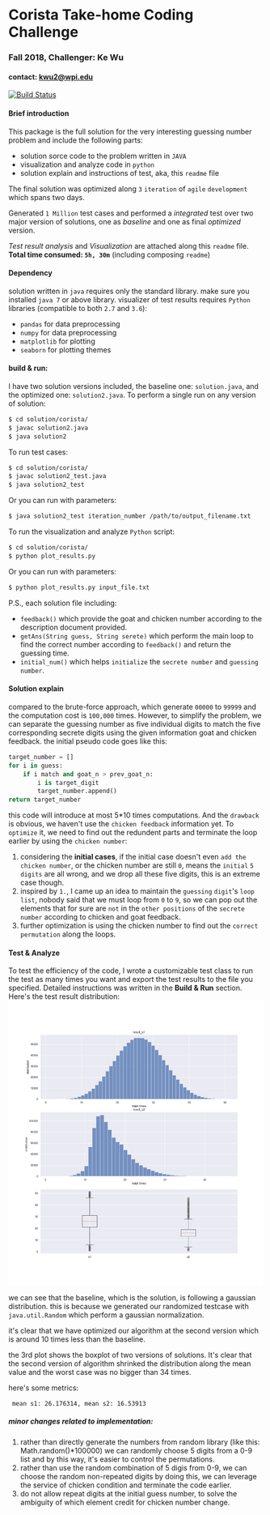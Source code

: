 # Corista Take-home Coding Challenge
### Fall __2018__,  Challenger: __Ke Wu__
#### contact: kwu2@wpi.edu

[![Build Status](https://travis-ci.org/joemccann/dillinger.svg?branch=master)](https://travis-ci.org/joemccann/dillinger)

#### Brief introduction
This package is the full solution for the very interesting guessing number problem and include the following parts:
  - solution sorce code to the problem written in `JAVA`
  - visualization and analyze code in `python`
  - solution explain and instructions of test, aka, this `readme` file

The final solution was optimized along `3` `iteration` of `agile` `development` which spans two days. 

Generated `1 Million` test cases and performed a _integrated_ test over two major version of solutions, one as _baseline_ and one as final _optimized_ version.

_Test result analysis_ and _Visualization_ are attached along this `readme` file.
__Total time consumed: `5h, 30m`__ (including composing `readme`)

#### Dependency
solution written in `java` requires only the standard library.
make sure you installed `java 7` or above library.
visualizer of test results requires `Python` libraries (compatible to both `2.7` and `3.6`):
- `pandas` for data preprocessing
- `numpy` for data preprocessing
- `matplotlib` for plotting
- `seaborn` for plotting themes

#### build & run:
I have two solution versions included, the baseline one: `solution.java`, and the optimized one: `solution2.java`.
To perform a single run on any version of solution:
```sh
$ cd solution/corista/
$ javac solution2.java
$ java solution2
```
To run test cases:
```sh
$ cd solution/corista/
$ javac solution2_test.java
$ java solution2_test
```
Or you can run with parameters:
```sh
$ java solution2_test iteration_number /path/to/output_filename.txt
```
To run the visualization and analyze `Python` script:
```sh
$ cd solution/corista/
$ python plot_results.py
```
Or you can run with parameters:
```sh
$ python plot_results.py input_file.txt
```

P.S., each solution file including:
 - `feedback()` which provide the goat and chicken number according to the description document provided.
 - `getAns(String guess, String serete)` which perform the main loop to find the correct number according to `feedback()` and return the guessing time.
 - `initial_num()` which helps `initialize` the `secrete number` and `guessing number`.



#### Solution explain
compared to the brute-force approach, which generate `00000` to `99999` and the computation cost is `100,000` times.
However, to simplify the problem, we can separate the guessing number as five individual digits to match the five corresponding secrete digits using the given information goat and chicken feedback.
the initial pseudo code goes like this:
```python
target_number = []
for i in guess:
    if i match and goat_n > prev_goat_n:
        i is target_digit
        target_number.append()
return target_number
```
this code will introduce at most 5*10 times computations.
And the `drawback` is obvious, we haven't use the `chicken feedback` information yet.
To `optimize` it, we need to find out the redundent parts and terminate the loop earlier by using the `chicken number`:
1. considering the __initial cases__, if the initial case doesn't even `add the chicken number`, or the chicken number are still `0`, means the `initial` `5` `digits` are all wrong, and we drop all these five digits, this is an extreme case though.
2.  inspired by `1.`,  I came up an idea to maintain the `guessing` `digit`'s `loop list`, nobody said that we must loop from `0` to `9`, so we can pop out the elements that for sure are `not` in the `other positions` of the `secrete number` according to chicken and goat feedback. 
3.  further optimization is using the chicken number to find out the `correct` `permutation` along the loops.

#### Test & Analyze
To test the efficiency of the code, I wrote a customizable test class to run the test as many times you want and export the test results to the file you specified. Detailed instructions was written in the __Build & Run__ section.
Here's the test result distribution:
![test result](test_analysis_res.png)


we can see that the baseline, which is the solution, is following a gaussian distribution. this is because we generated our randomized testcase with `java.util.Random` which perform a gaussian normalization.

it's clear that we have optimized our algorithm at the second version which is around 10 times less than the baseline.

the 3rd plot shows the boxplot of two versions of solutions. It's clear that the second version of algorithm shrinked the distribution along the mean value and the worst case was no bigger than 34 times.

here's some metrics:
```
 mean s1: 26.176314, mean s2: 16.53913
```


##### minor changes related to implementation:
  1. rather than directly generate the numbers from random library (like this: Math.random()*100000) we can randomly choose 5 digits from a 0-9 list and by this way, it's easier to control the permutations.
  2.  rather than use the random combination of 5 digis from 0-9, we can choose the random non-repeated digits by doing this, we can leverage the service of chicken condition and terminate the code earlier.
  3. do not allow repeat digits at the initial guess number, to solve the ambiguity of which element credit for chicken number change.

